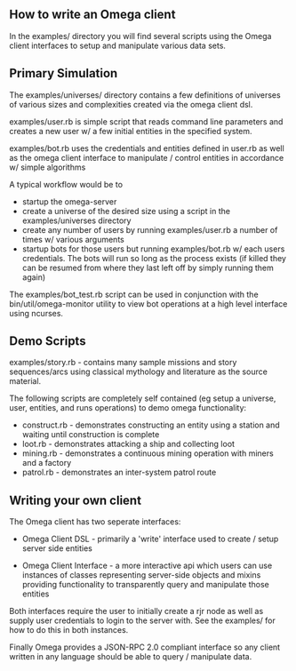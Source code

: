 ## How to write an Omega client

In the examples/ directory you will find several scripts
using the Omega client interfaces to setup and manipulate
various data sets.

## Primary Simulation

The examples/universes/ directory contains a few definitions of universes
of various sizes and complexities created via the omega client dsl.

examples/user.rb is simple script that reads command line parameters
and creates a new user w/ a few initial entities in the specified system.

examples/bot.rb uses the credentials and entities defined in user.rb
as well as the omega client interface to manipulate / control entities
in accordance w/ simple algorithms

A typical workflow would be to
* startup the omega-server
* create a universe of the desired size using a script in
  the examples/universes directory
* create any number of users by running examples/user.rb a
  number of times w/ various arguments
* startup bots for those users but running examples/bot.rb
  w/ each users credentials. The bots will run so long as the
  process exists (if killed they can be resumed from where
  they last left off by simply running them again)

The examples/bot_test.rb script can be used in conjunction with
the bin/util/omega-monitor utility to view bot operations at a
high level interface using ncurses.

## Demo Scripts

examples/story.rb - contains many sample missions and story sequences/arcs
using classical mythology and literature as the source material.

The following scripts are completely self contained (eg setup a
universe, user, entities, and runs operations) to demo omega
functionality:

* construct.rb - demonstrates constructing an entity using a station
  and waiting until construction is complete
* loot.rb - demonstrates attacking a ship and collecting loot
* mining.rb - demonstrates a continuous mining operation with miners
  and a factory
* patrol.rb - demonstrates an inter-system patrol route

## Writing your own client

The Omega client has two seperate interfaces:

* Omega Client DSL - primarily a 'write' interface used to
create / setup server side entities

* Omega Client Interface - a more interactive api which
users can use instances of classes representing server-side 
objects and mixins providing functionality to transparently
query and manipulate those entities

Both interfaces require the user to initially create a rjr node as well
as supply user credentials to login to the server with. See the examples/
for how to do this in both instances.

Finally Omega provides a JSON-RPC 2.0 compliant interface so any client
written in any language should be able to query / manipulate data.
